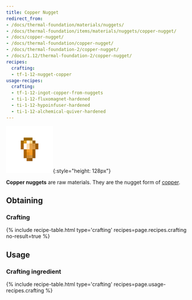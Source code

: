 ```yaml
---
title: Copper Nugget
redirect_from:
- /docs/thermal-foundation/materials/nuggets/
- /docs/thermal-foundation/items/materials/nuggets/copper-nugget/
- /docs/copper-nugget/
- /docs/thermal-foundation/copper-nugget/
- /docs/thermal-foundation-2/copper-nugget/
- /docs/1.12/thermal-foundation-2/copper-nugget/
recipes:
  crafting:
  - tf-1-12-nugget-copper
usage-recipes:
  crafting:
  - tf-1-12-ingot-copper-from-nuggets
  - ti-1-12-fluxomagnet-hardened
  - ti-1-12-hypoinfuser-hardened
  - ti-1-12-alchemical-quiver-hardened
---
```


![Copper nugget](/assets/images/thermal-foundation-2/nugget-copper.png){:style="height: 128px"}


**Copper nuggets** are raw materials. They are the nugget form of
[copper](/docs/1.12/thermal-foundation/copper-ingot/).


Obtaining
---------

### Crafting
{% include recipe-table.html type='crafting' recipes=page.recipes.crafting no-result=true %}


Usage
-----

### Crafting ingredient
{% include recipe-table.html type='crafting' recipes=page.usage-recipes.crafting %}
